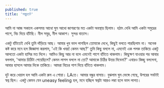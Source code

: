 ```yaml
---
published: true
title: 'সমুদ্রতট'
---
```


আমি না আজ সকালে একসময় আধো ঘুম আধো জাগরণের মত একটা অবস্থায় ছিলাম। 
হঠাৎ দেখি আমি একটা সমুদ্রের পাশে, বিচ দিয়ে হাঁটছি। 
নীল সমুদ্র, নীল আকাশ। 
সুন্দর বাতাস। 

একটু হাঁটতেই দেখি  তুমি দাঁড়িয়ে আছ। আমার খুব ভাল লাগছিল তোমাকে দেখে, কিছুই বলতে পারছিলাম না। অনেক কষ্ট করে মনে হল জিজ্ঞাসা করলাম, 'এই কি খবর! কেমন আছ?' তুমি কিছু বললে না, এমনেই এক পলক তাকিয়ে একটু আলতো একটা হাসির মত দিলে। আমিও কিছু আর না বলে এমনেই পাশে হাঁটতে থাকলাম। কিছুক্ষণ যাওয়ার পর আবার বললাম, 'আমার চিঠিটা পেয়েছিলে? কেমন লাগল বললে না তো? আমাকে চিঠির উত্তর দিবেনা?' এবারও কিচ্ছু বললেনা, আবার হাসলে আমার দিকে তাকিয়ে। আমরা বিচের পাশ দিয়ে হাঁটতে থাকলাম। 

হুট করে খেয়াল হল আমি একটা রুম এ শোয়া। LAতে। আমার বন্ধুর বাসায়। বুঝলাম ঘুম ভেঙ্গে গেছে, উপরের সবটাই স্বপ্ন ছিল। একটু কেমন যেন uneasy feeling হল, মনে হচ্ছিল স্বপ্নটা আরও লম্বা হলে ভাল লাগত। 
